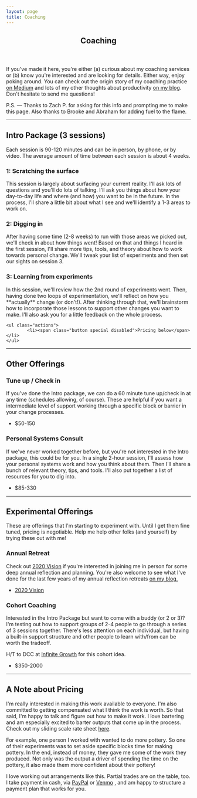 ```yaml
---
layout: page
title: Coaching
---
```


<!-- Main -->
<div id="main" class="alt">

<!-- One -->
<section id="one">
	<div class="inner">
		<header class="major">
			<h1>Coaching</h1>
		</header>
		<p>If you've made it here, you're either (a) curious about my coaching services or (b) know you're interested and are looking for details. Either way, enjoy poking around. You can check out the origin story of my coaching practice <a href="https://medium.com/@lqb2/how-i-started-a-coaching-practice-c98e9f383d01" target="_blank">on Medium</a> and lots of my other thoughts about productivity <a href="https://lqb2.github.io/blog/tags/#productivity-ref" target="_blank">on my blog</a>. Don't hesitate to send me questions!</p>
		<p>P.S. — Thanks to Zach P. for asking for this info and prompting me to make this page. Also thanks to Brooke and Abraham for adding fuel to the flame.</p>

<hr class="major" />

<!-- Content -->
<h2 id="content">Intro Package (3 sessions)</h2>
<p>
	Each session is 90-120 minutes and can be in person, by phone, or by video. The average amount of time between each session is about 4 weeks.
</p>
<div class="row">
	<div class="4u 12u$(medium)">
		<h3>1: Scratching the surface</h3>
		<p>This session is largely about surfacing your current reality. I'll ask lots of questions and you'll do lots of talking. I'll ask you things about how your day-to-day life and where (and how) you want to be in the future. In the process, I'll share a little bit about what I see and we'll identify a 1-3 areas to work on.</p>
	</div>
	<div class="4u 12u$(medium)">
		<h3>2: Digging in</h3>
		<p>After having some time (2-8 weeks) to run with those areas we picked out, we'll check in about how things went! Based on that and things I heard in the first session, I'll share more tips, tools, and theory about how to work towards personal change. We'll tweak your list of experiments and then set our sights on session 3.</p>
	</div>
	<div class="4u$ 12u$(medium)">
		<h3>3: Learning from experiments</h3>
		<p>In this session, we'll review how the 2nd round of experiments went. Then, having done two loops of experimentation, we'll reflect on how you **actually** change (or don't!). After thinking through that, we'll brainstorm how to incorporate those lessons to support other changes you want to make. I'll also ask you for a little feedback on the whole process.</p>
	</div>
</div>

	<ul class="actions">
			<li><span class="button special disabled">Pricing below</span></li>
	</ul>

<hr class="major" />

<h2 id="content">Other Offerings</h2>
<!-- <p></p> -->

<div class="row">
	<div class="6u 12u$(small)">
		<h3>Tune up / Check in</h3>
		<p>If you've done the Intro package, we can do a 60 minute tune up/check in at any time (schedules allowing, of course). These are helpful if you want a intermediate level of support working through a specific block or barrier in your change processes.</p>
		<ul class="actions">
			<li><span class="button special disabled">$50-150</span></li>
		</ul>
	</div>
	<div class="6u$ 12u$(small)">
		<h3>Personal Systems Consult</h3>
		<p>If we've never worked together before, but you're not interested in the Intro package, this could be for you. In a single 2-hour session, I'll assess how your personal systems work and how you think about them. Then I'll share a bunch of relevant theory, tips, and tools. I'll also put together a list of resources for you to dig into.</p>
		<ul class="actions">
			<li><span class="button special disabled">$85-330</span></li>
		</ul>
	</div>
</div>

<hr class="major" />


<!-- Elements -->
<h2 id="elements">Experimental Offerings</h2>
<p>These are offerings that I'm starting to experiment with. Until I get them fine tuned, pricing is negotiable. Help me help other folks (and yourself) by trying these out with me!</p>
<div class="row">
	<div class="6u 12u$(medium)">
		<h3>Annual Retreat</h3>
		<p>Check out <a href="https://www.2020vision.space/">2020 Vision</a> if you're interested in joining me in person for some deep annual reflection and planning. You're also welcome to see what I've done for the last few years of my annual reflection retreats <a href="http://lqb2.co/blog/tags/#annual%20reflection-ref">on my blog.</a></p>
		<ul class="actions">
			<li><a href="https://www.2020vision.space/"><span class="button special disabled">2020 Vision</span></a></li>
		</ul>
	</div>	
	<div class="6u 12u$(medium)">
		<h3>Cohort Coaching</h3>
		<p>Interested in the Intro Package but want to come with a buddy (or 2 or 3)? I'm testing out how to support groups of 2-4 people to go through a series of 3 sessions together. There's less attention on each individual, but having a built-in support structure and other people to learn with/from can be worth the tradeoff.</p>
		<p>H/T to DCC at <a href="http://infinitegrowth.rocks/">Infinite Growth</a> for this cohort idea.</p>
		<ul class="actions">
			<li><span class="button special disabled">$350-2000</span></li>
		</ul>
	</div>	
</div>

<hr class="major" />

<h2 id="content">A Note about Pricing</h2>
<p>I'm really interested in making this work available to everyone. I'm also committed to getting compensated what I think the work is worth. So that said, I'm happy to talk and figure out how to make it work. I love bartering and am especially excited to barter outputs that come up in the process. Check out my sliding scale rate sheet <a href="https://docs.google.com/document/d/1sxujZckhY8eIfNRIc_MlCGRGsrQ9t5slfItcBJCF92w/edit" target="_blank">here</a>.</p>
<p>For example, one person I worked with wanted to do more pottery. So one of their experiments was to set aside specific blocks time for making pottery. In the end, instead of money, they gave me some of the work they produced. Not only was the output a driver of spending the time on the pottery, it also made them more confident about their pottery!</p>
<p>I love working out arrangements like this. Partial trades are on the table, too. I take payment in cash, via <a href="https://www.paypal.me/lqb2" target="new">PayPal</a> or <a href="https://venmo.com/lawrence-barrinerii" target="_blank">Venmo</a> , and am happy to structure a payment plan that works for you.</p>
<p></p>
</div>


</section>
